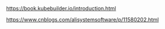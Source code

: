 https://book.kubebuilder.io/introduction.html  


https://www.cnblogs.com/alisystemsoftware/p/11580202.html  
